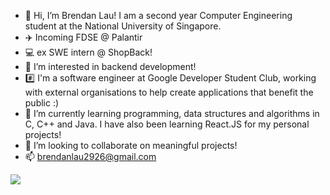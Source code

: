 - 👋 Hi, I’m Brendan Lau! I am a second year Computer Engineering student at the National University of Singapore.
- ✈️ Incoming FDSE @ Palantir 
- 💻 ex SWE intern @ ShopBack!
- 👀 I’m interested in backend development!
- #️⃣ I'm a software engineer at Google Developer Student Club, working with external organisations to help create applications that benefit the public :)
- 🌱 I’m currently learning programming, data structures and algorithms in C, C++ and Java. I have also been learning React.JS for my personal projects!
- 💞️ I’m looking to collaborate on meaningful projects!
- 📫 brendanlau2926@gmail.com

![](https://komarev.com/ghpvc/?username=brendanlsz)

<!---
brendanlsz/brendanlsz is a ✨ special ✨ repository because its `README.md` (this file) appears on your GitHub profile.
You can click the Preview link to take a look at your changes.
--->
